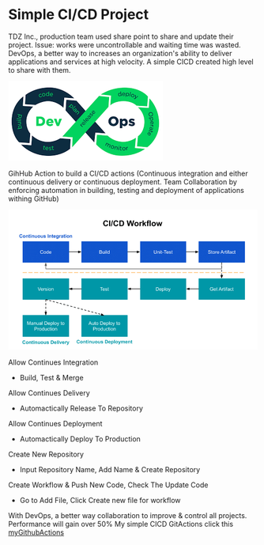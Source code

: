 # Simple CI/CD Project
TDZ Inc., production team used share point to share and update their project. Issue:  works were uncontrollable and waiting time was wasted. DevOps,  a better way to increases an organization's ability to deliver applications and services at high velocity. A simple CICD created high level to share with them.


![devOps](devOps.png)


GihHub Action to build a CI/CD actions
(Continuous integration and either continuous delivery or continuous deployment. Team Collaboration by enforcing automation in building, testing and deployment of applications withing GitHub)


![CI_CD_worflow](CI_CD_worflow.png)



Allow Continues Integration

* Build, Test & Merge


Allow Continues Delivery

* Automactically Release To Repository


Allow Continues Deployment

* Automactically Deploy To Production


Create New Repository

* Input Repository Name, Add Name & Create Repository


Create Workflow & Push New Code, Check The Update Code

* Go to Add File, Click Create new file for workflow


With DevOps, a better way collaboration to improve & control all projects. Performance will gain over 50% 
My simple CICD GitActions click this [myGithubActions](https://nethanialtan.github.io/myGithubActions/)





